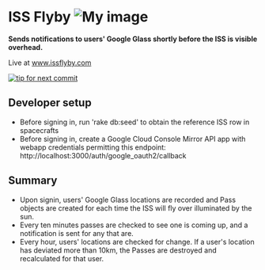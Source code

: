 
ISS Flyby ![My image](https://api.travis-ci.org/mkbehbehani/issflyby.png)
========

**Sends notifications to users' Google Glass shortly before the ISS is visible overhead.**

Live at www.issflyby.com

[![tip for next commit](http://tip4commit.com/projects/348.svg)](http://tip4commit.com/projects/348)

Developer setup
---------------------

- Before signing in, run 'rake db:seed' to obtain the reference ISS row in spacecrafts
- Before signing in, create a Google Cloud Console Mirror API app with webapp credentials permitting this endpoint: http://localhost:3000/auth/google_oauth2/callback

Summary
---------------------

- Upon signin, users' Google Glass locations are recorded and Pass objects are created for each time the ISS will fly over illuminated by the sun.
- Every ten minutes passes are checked to see one is coming up, and a notification is sent for any that are.
- Every hour, users' locations are checked for change. If a user's location has deviated more than 10km, the Passes are destroyed and recalculated for that user.